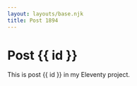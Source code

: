 ```yaml
---
layout: layouts/base.njk
title: Post 1894
---
```


# Post {{ id }}

This is post {{ id }} in my Eleventy project.
